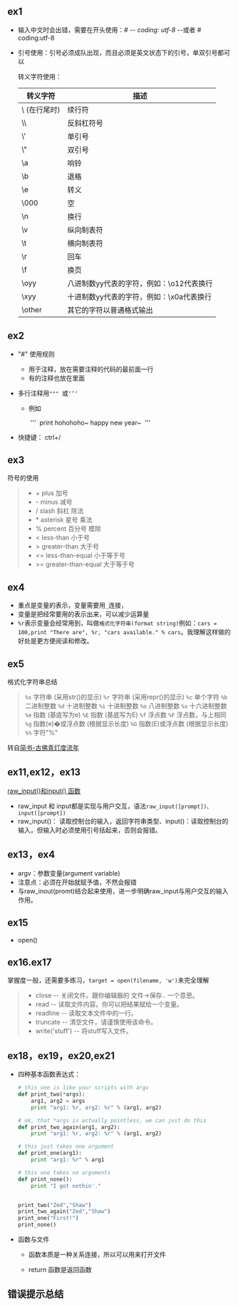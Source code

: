 ## ex1

- 输入中文时会出错，需要在开头使用：# -*- coding: utf-8 -*-或者 # coding:utf-8

- 引号使用：引号必须成队出现，而且必须是英文状态下的引号，单双引号都可以

  转义字符使用：

  | 转义字符     | 描述                                     |
  | ------------ | ---------------------------------------- |
  | \ (在行尾时) | 续行符                                   |
  | \\\          | 反斜杠符号                               |
  | \\'          | 单引号                                   |
  | \\"          | 双引号                                   |
  | \\a          | 响铃                                     |
  | \b           | 退格                                     |
  | \\e          | 转义                                     |
  | \000         | 空                                       |
  | \n           | 换行                                     |
  | \v           | 纵向制表符                               |
  | \t           | 横向制表符                               |
  | \r           | 回车                                     |
  | \f           | 换页                                     |
  | \oyy         | 八进制数yy代表的字符，例如：\o12代表换行 |
  | \xyy         | 十进制数yy代表的字符，例如：\x0a代表换行 |
  | \other       | 其它的字符以普通格式输出                 |

  

## ex2

- "#" 使用规则
  - 用于注释，放在需要注释的代码的最前面一行
  - 有的注释也放在里面

- 多行注释用`""" `或`‘’‘`

  - 例如

    ​    '''
    ​    print hohohoho~ happy new year~
    ​    '''

- 快捷键： ctrl+/ 

## ex3

符号的使用

> - \+ plus 加号
> - \- minus 减号
> - / slash 斜杠 除法
> - \* asterisk 星号 乘法
> - % percent 百分号 模除
> - < less-than 小于号
> - \> greater-than 大于号
> - <= less-than-equal 小于等于号
> - \>= greater-than-equal 大于等于号



## ex4

- 重点是变量的表示，变量需要用`_`连接，
- 变量是把经常要用的表示出来，可以减少运算量
- `%r`表示变量会经常用到，叫做`格式化字符串(format string)`例如：`cars = 100,print "There are", %r, "cars available." % cars`。我理解这样做的好处是更方便阅读和修改。

## ex5

格式化字符串总结

>`%s`    字符串 (采用str()的显示)
 `%r`    字符串 (采用repr()的显示)
 `%c`    单个字符
 `%b`    二进制整数
 `%d`    十进制整数
 `%i`    十进制整数
 `%o`    八进制整数
 `%x`   十六进制整数
 `%e`    指数 (基底写为e)
 `%E`    指数 (基底写为E)
 `%f`    浮点数
 `%F`    浮点数，与上相同
 `%g`    指数(e)�或浮点数 (根据显示长度)
 `%G`    指数(E)或浮点数 (根据显示长度)
 `%%`    字符"%"

转自[简书-古佛青灯度流年](https://www.jianshu.com/p/5017db7b38e6)

## ex11,ex12，ex13

[raw_input()和input() 函数](https://www.jianshu.com/p/a7070a87435a)

- raw_input 和 input都是实现与用户交互，语法`raw_input([prompt])、input([prompt])`
- raw_input()： 读取控制台的输入，返回字符串类型、input()：读取控制台的输入，但输入时必须使用引号括起来，否则会报错。

## ex13，ex4

- argv：参数变量(argument variable)
- 注意点：必须在开始就赋予值，不然会报错
- 与raw_inout(promt)结合起来使用，进一步明确raw_input与用户交互的输入作用。

## ex15

- open()

## ex16.ex17

掌握度一般，还需要多练习，`target = open(filename, 'w')`未完全理解

> - close -- 关闭文件。跟你编辑器的 文件->保存.. 一个意思。
> - read -- 读取文件内容。你可以把结果赋给一个变量。
> - readline -- 读取文本文件中的一行。
> - truncate -- 清空文件，请谨慎使用该命令。
> - write('stuff') -- 将stuff写入文件。

## ex18，ex19，ex20,ex21

- 四种基本函数表达式：

  ```python
  # this one is like your scripts with argv
  def print_two(*args):
      arg1, arg2 = args
      print "arg1: %r, arg2: %r" % (arg1, arg2)
  
  # ok, that *args is actually pointless, we can just do this
  def print_two_again(arg1, arg2):
      print "arg1: %r, arg2: %r" % (arg1, arg2)
  
  # this just takes one argument
  def print_one(arg1):
      print "arg1: %r" % arg1
  
  # this one takes no arguments
  def print_none():
      print "I got nothin'."
  
  
  print_two("Zed","Shaw")
  print_two_again("Zed","Shaw")
  print_one("First!")
  print_none()
  ```

- 函数与文件

  - 函数本质是一种关系连接，所以可以用来打开文件

  - return 函数是返回函数































## 错误提示总结



